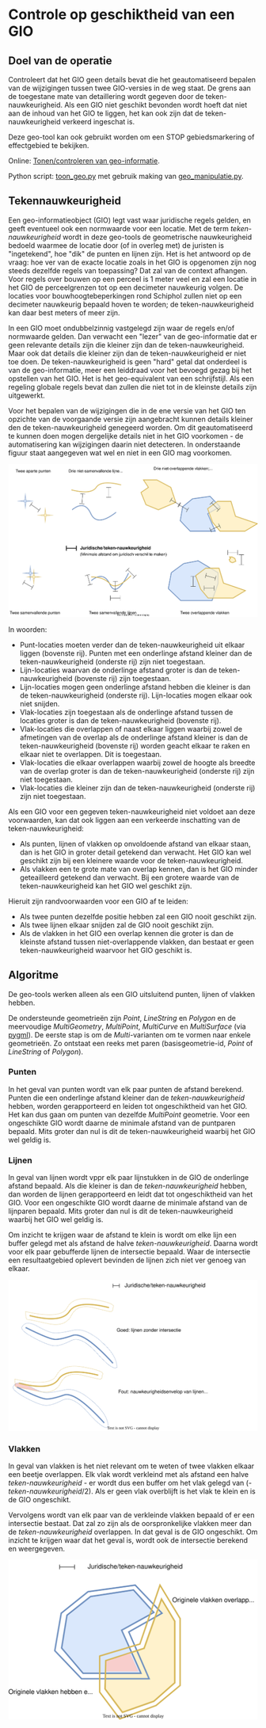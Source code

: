 # Controle op geschiktheid van een GIO

## Doel van de operatie

Controleert dat het GIO geen details bevat die het geautomatiseerd bepalen van de wijzigingen tussen twee GIO-versies in de weg staat. De grens aan de toegestane mate van detaillering wordt gegeven door de teken-nauwkeurigheid. Als een GIO niet geschikt bevonden wordt hoeft dat niet aan de inhoud van het GIO te liggen, het kan ook zijn dat de teken-nauwkeurigheid verkeerd ingeschat is.

Deze geo-tool kan ook gebruikt worden om een STOP gebiedsmarkering of effectgebied te bekijken.

Online: [Tonen/controleren van geo-informatie](@@@GeoTools_Online_Url@@@toon_geo).

Python script: [toon_geo.py](../blob/main/broncode/geo-tools/toon_geo.py) met gebruik making van [geo_manipulatie.py](../blob/main/broncode/geo-tools/geo_manipulatie.py).


## Tekennauwkeurigheid
Een geo-informatieobject (GIO) legt vast waar juridische regels gelden, en geeft eventueel ook een normwaarde voor een locatie. Met de term *teken-nauwkeurigheid* wordt in deze geo-tools de geometrische nauwkeurigheid bedoeld waarmee de locatie door (of in overleg met) de juristen is "ingetekend", hoe "dik" de punten en lijnen zijn. Het is het antwoord op de vraag: hoe ver van de exacte locatie zoals in het GIO is opgenomen zijn nog steeds dezelfde regels van toepassing? Dat zal van de context afhangen. Voor regels over bouwen op een perceel is 1 meter veel en zal een locatie in het GIO de perceelgrenzen tot op een decimeter nauwkeurig volgen. De locaties voor bouwhoogtebeperkingen rond Schiphol zullen niet op een decimeter nauwkeurig bepaald hoven te worden; de teken-nauwkeurigheid kan daar best meters of meer zijn.

In een GIO moet ondubbelzinnig vastgelegd zijn waar de regels en/of normwaarde gelden. Dan verwacht een "lezer" van de geo-informatie dat er geen relevante details zijn die kleiner zijn dan de teken-nauwkeurigheid. Maar ook dat details die kleiner zijn dan de teken-nauwkeurigheid er niet toe doen. De teken-nauwkeurigheid is geen "hard" getal dat onderdeel is van de geo-informatie, meer een leiddraad voor het bevoegd gezag bij het opstellen van het GIO. Het is het geo-equivalent van een schrijfstijl. Als een regeling globale regels bevat dan zullen die niet tot in de kleinste details zijn uitgewerkt. 

Voor het bepalen van de wijzigingen die in de ene versie van het GIO ten opzichte van de voorgaande versie zijn aangebracht kunnen details kleiner den de teken-nauwkeurigheid genegeerd worden. Om dit geautomatiseerd te kunnen doen mogen dergelijke details niet in het GIO voorkomen - de automatisering kan wijzigingen daarin niet detecteren. In onderstaande figuur staat aangegeven wat wel en niet in een GIO mag voorkomen.

![(On)mogelijkheden](Tekennauwkeurigheid.svg)

In woorden:
* Punt-locaties moeten verder dan de teken-nauwkeurigheid uit elkaar liggen (bovenste rij). Punten met een onderlinge afstand kleiner dan de teken-nauwkeurigheid (onderste rij) zijn niet toegestaan.
* Lijn-locaties waarvan de onderlinge afstand groter is dan de teken-nauwkeurigheid (bovenste rij) zijn toegestaan.
* Lijn-locaties mogen geen onderlinge afstand hebben die kleiner is dan de teken-nauwkeurigheid (onderste rij). Lijn-locaties mogen elkaar ook niet snijden.
* Vlak-locaties zijn toegestaan als de onderlinge afstand tussen de locaties groter is dan de teken-nauwkeurigheid (bovenste rij).
* Vlak-locaties die overlappen of naast elkaar liggen waarbij zowel de afmetingen van de overlap als de onderlinge afstand kleiner is dan de teken-nauwkeurigheid (bovenste rij) worden geacht elkaar te raken en elkaar niet te overlappen. Dit is toegestaan.
* Vlak-locaties die elkaar overlappen waarbij zowel de hoogte als breedte van de overlap groter is dan de teken-nauwkeurigheid (onderste rij) zijn niet toegestaan.
* Vlak-locaties die kleiner zijn dan de teken-nauwkeurigheid (onderste rij) zijn niet toegestaan.

Als een GIO voor een gegeven teken-nauwkeurigheid niet voldoet aan deze voorwaarden, kan dat ook liggen aan een verkeerde inschatting van de teken-nauwkeurigheid:

* Als punten, lijnen of vlakken op onvoldoende afstand van elkaar staan, dan is het GIO in groter detail getekend dan verwacht. Het GIO kan wel geschikt zijn bij een kleinere waarde voor de teken-nauwkeurigheid.
* Als vlakken een te grote mate van overlap kennen, dan is het GIO minder geteailleerd getekend dan verwacht. Bij een grotere waarde van de teken-nauwkeurigheid kan het GIO wel geschikt zijn.

Hieruit zijn randvoorwaarden voor een GIO af te leiden:
* Als twee punten dezelfde positie hebben zal een GIO nooit geschikt zijn.
* Als twee lijnen elkaar snijden zal de GIO nooit geschikt zijn.
* Als de vlakken in het GIO een overlap kennen die groter is dan de kleinste afstand tussen niet-overlappende vlakken, dan bestaat er geen teken-nauwkeurigheid waarvoor het GIO geschikt is.

## Algoritme

De geo-tools werken alleen als een GIO uitsluitend punten, lijnen of vlakken hebben.

De ondersteunde geometrieën zijn _Point_, _LineString_ en _Polygon_ en de meervoudige _MultiGeometry_, _MultiPoint_, _MultiCurve_ en _MultiSurface_ (via [pygml](https://github.com/geopython/pygml)). De eerste stap is om de _Multi_-varianten om te vormen naar enkele geometrieën. Zo ontstaat een reeks met paren (basisgeometrie-id, _Point_ of _LineString_ of _Polygon_).

### Punten
In het geval van punten wordt van elk paar punten de afstand berekend. Punten die een onderlinge afstand kleiner dan de _teken-nauwkeurigheid_ hebben, worden gerapporteerd en leiden tot ongeschiktheid van het GIO. Het kan dus gaan om punten van dezelfde _MultiPoint_ geometrie. Voor een ongeschikte GIO wordt daarne de minimale afstand van de puntparen bepaald. Mits groter dan nul is dit de teken-nauwkeurigheid waarbij het GIO wel geldig is.

### Lijnen
In geval van lijnen wordt vppr elk paar lijnstukken in de GIO de onderlinge afstand bepaald. Als die kleiner is dan de _teken-nauwkeurigheid_ hebben, dan worden de lijnen gerapporteerd en leidt dat tot ongeschiktheid van het GIO. Voor een ongeschikte GIO wordt daarne de minimale afstand van de lijnparen bepaald. Mits groter dan nul is dit de teken-nauwkeurigheid waarbij het GIO wel geldig is.

Om inzicht te krijgen waar de afstand te klein is wordt om elke lijn een buffer gelegd met als afstand de halve _teken-nauwkeurigheid_. Daarna wordt voor elk paar gebufferde lijnen de intersectie bepaald. Waar de intersectie een resultaatgebied oplevert bevinden de lijnen zich niet ver genoeg van elkaar.

![Controle lijnen](DetectieOverlappendeLijnen.svg)

### Vlakken
In geval van vlakken is het niet relevant om te weten of twee vlakken elkaar een beetje overlappen. Elk vlak wordt verkleind met als afstand een halve  _teken-nauwkeurigheid_ - er wordt dus een buffer om het vlak gelegd van (-_teken-nauwkeurigheid_/2). Als er geen vlak overblijft is het vlak te klein en is de GIO ongeschikt.

Vervolgens wordt van elk paar van de verkleinde vlakken bepaald of er een intersectie bestaat. Dat zal zo zijn als de oorspronkelijke vlakken meer dan de _teken-nauwkeurigheid_ overlappen. In dat geval is de GIO ongeschikt. Om inzicht te krijgen waar dat het geval is, wordt ook de intersectie berekend en weergegeven.

![Controle vlakken](DetectieOverlappendeVlakken.svg)
